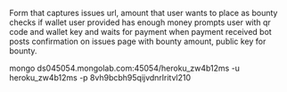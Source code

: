 Form that captures issues url, amount that user wants to place as bounty
checks if wallet user provided has enough money
prompts user with qr code and wallet key and waits for payment
when payment received
bot posts confirmation on issues page with bounty amount, public key for bounty.

mongo ds045054.mongolab.com:45054/heroku_zw4b12ms -u heroku_zw4b12ms -p 8vh9bcbh95qijvdnrlritvl210
